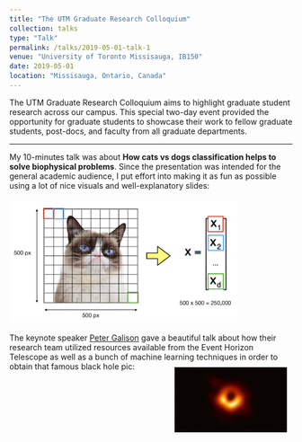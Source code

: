 ```yaml
---
title: "The UTM Graduate Research Colloquium"
collection: talks
type: "Talk"
permalink: /talks/2019-05-01-talk-1
venue: "University of Toronto Missisauga, IB150"
date: 2019-05-01
location: "Missisauga, Ontario, Canada"
---
```


The UTM Graduate Research Colloquium aims to highlight graduate student research across our campus. This special two-day event provided the opportunity for graduate students to showcase their work to fellow graduate students, post-docs, and faculty from all graduate departments.

---

My 10-minutes talk was about **How cats vs dogs classification helps to solve biophysical problems**. Since the presentation was intended for the general academic audience, I put effort into making it as fun as possible using a lot of nice visuals and well-explanatory slides: 

<img src="/images/catvsdog.png" alt="cats vs dogs" width="400px" align="middle" style="padding:5px;"> 

The keynote speaker [Peter Galison](https://www.physics.harvard.edu/people/facpages/galison) gave a beautiful talk about how their research team utilized resources available from the Event Horizon Telescope as well as a bunch of machine learning techniques in order to obtain that famous black hole pic: 
<img src="/images/blackhole.jpg" alt="black hole" width="200px" align="right" style="padding:10px;"> 

